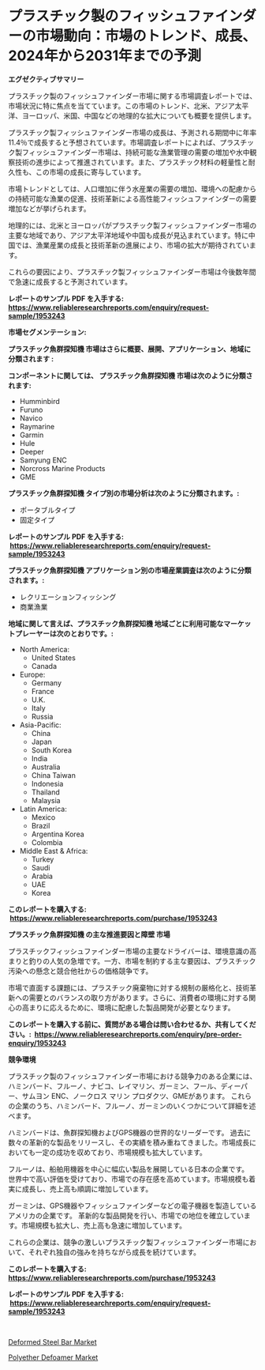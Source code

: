 <p><h1>プラスチック製のフィッシュファインダーの市場動向：市場のトレンド、成長、2024年から2031年までの予測</h1></p><p><strong>エグゼクティブサマリー</strong></p>
<p><p>プラスチック製のフィッシュファインダー市場に関する市場調査レポートでは、市場状況に特に焦点を当てています。この市場のトレンド、北米、アジア太平洋、ヨーロッパ、米国、中国などの地理的な拡大についても概要を提供します。</p><p>プラスチック製フィッシュファインダー市場の成長は、予測される期間中に年率11.4％で成長すると予想されています。市場調査レポートによれば、プラスチック製フィッシュファインダー市場は、持続可能な漁業管理の需要の増加や水中観察技術の進歩によって推進されています。また、プラスチック材料の軽量性と耐久性も、この市場の成長に寄与しています。</p><p>市場トレンドとしては、人口増加に伴う水産業の需要の増加、環境への配慮からの持続可能な漁業の促進、技術革新による高性能フィッシュファインダーの需要増加などが挙げられます。</p><p>地理的には、北米とヨーロッパがプラスチック製フィッシュファインダー市場の主要な地域であり、アジア太平洋地域や中国も成長が見込まれています。特に中国では、漁業産業の成長と技術革新の進展により、市場の拡大が期待されています。</p><p>これらの要因により、プラスチック製フィッシュファインダー市場は今後数年間で急速に成長すると予測されています。</p></p>
<p><strong>レポートのサンプル PDF を入手する: <a href="https://www.reliableresearchreports.com/enquiry/request-sample/1953243">https://www.reliableresearchreports.com/enquiry/request-sample/1953243</a></strong></p>
<p><strong>市場セグメンテーション:</strong></p>
<p><strong> プラスチック魚群探知機 市場はさらに概要、展開、アプリケーション、地域に分類されます :</strong></p>
<p><strong>コンポーネントに関しては、 プラスチック魚群探知機 市場は次のように分類されます: &nbsp;</strong></p>
<p><ul><li>Humminbird</li><li>Furuno</li><li>Navico</li><li>Raymarine</li><li>Garmin</li><li>Hule</li><li>Deeper</li><li>Samyung ENC</li><li>Norcross Marine Products</li><li>GME</li></ul></p>
<p><strong> プラスチック魚群探知機 タイプ別の市場分析は次のように分類されます。:</strong></p>
<p><ul><li>ポータブルタイプ</li><li>固定タイプ</li></ul></p>
<p><strong>レポートのサンプル PDF を入手する: &nbsp;<a href="https://www.reliableresearchreports.com/enquiry/request-sample/1953243">https://www.reliableresearchreports.com/enquiry/request-sample/1953243</a></strong></p>
<p><strong> プラスチック魚群探知機 アプリケーション別の市場産業調査は次のように分類されます。:</strong></p>
<p><ul><li>レクリエーションフィッシング</li><li>商業漁業</li></ul></p>
<p><strong>地域に関して言えば、プラスチック魚群探知機 地域ごとに利用可能なマーケットプレーヤーは次のとおりです。:</strong></p>
<p><ul>
    <li>
        North America:
        <ul>
            <li>United States</li>
            <li>Canada</li>
        </ul>
    </li>
    <li>
        Europe:
        <ul>
            <li>Germany</li>
            <li>France</li>
            <li>U.K.</li>
            <li>Italy</li>
            <li>Russia</li>
        </ul>
    </li>
    <li>
        Asia-Pacific:
        <ul>
            <li>China</li>
            <li>Japan</li>
            <li>South Korea</li>
            <li>India</li>
            <li>Australia</li>
            <li>China Taiwan</li>
            <li>Indonesia</li>
            <li>Thailand</li>
            <li>Malaysia</li>
        </ul>
    </li>
    <li>
        Latin America:
        <ul>
            <li>Mexico</li>
            <li>Brazil</li>
            <li>Argentina Korea</li>
            <li>Colombia</li>
        </ul>
    </li>
    <li>
        Middle East & Africa:
        <ul>
            <li>Turkey</li>
            <li>Saudi</li>
            <li>Arabia</li>
            <li>UAE</li>
            <li>Korea</li>
        </ul>
    </li>
    </ul></p>
<p><strong>このレポートを購入する: &nbsp;<a href="https://www.reliableresearchreports.com/purchase/1953243">https://www.reliableresearchreports.com/purchase/1953243</a></strong></p>
<p><strong>プラスチック魚群探知機 の主な推進要因と障壁 市場</strong></p>
<p><p>プラスチックフィッシュファインダー市場の主要なドライバーは、環境意識の高まりと釣りの人気の急増です。一方、市場を制約する主な要因は、プラスチック汚染への懸念と競合他社からの価格競争です。</p><p>市場で直面する課題には、プラスチック廃棄物に対する規制の厳格化と、技術革新への需要とのバランスの取り方があります。さらに、消費者の環境に対する関心の高まりに応えるために、環境に配慮した製品開発が必要となります。</p></p>
<p><strong>このレポートを購入する前に、質問がある場合は問い合わせるか、共有してください。:&nbsp; <a href="https://www.reliableresearchreports.com/enquiry/pre-order-enquiry/1953243">https://www.reliableresearchreports.com/enquiry/pre-order-enquiry/1953243</a></strong></p>
<p><strong>競争環境</strong></p>
<p><p>プラスチック製のフィッシュファインダー市場における競争力のある企業には、ハミンバード、フルーノ、ナビコ、レイマリン、ガーミン、フール、ディーパー、サムヨン ENC、ノークロス マリン プロダクツ、GMEがあります。 これらの企業のうち、ハミンバード、フルーノ、ガーミンのいくつかについて詳細を述べます。</p><p>ハミンバードは、魚群探知機およびGPS機器の世界的なリーダーです。 過去に数々の革新的な製品をリリースし、その実績を積み重ねてきました。市場成長においても一定の成功を収めており、市場規模も拡大しています。</p><p>フルーノは、船舶用機器を中心に幅広い製品を展開している日本の企業です。 世界中で高い評価を受けており、市場での存在感を高めています。市場規模も着実に成長し、売上高も順調に増加しています。</p><p>ガーミンは、GPS機器やフィッシュファインダーなどの電子機器を製造しているアメリカの企業です。 革新的な製品開発を行い、市場での地位を確立しています。市場規模も拡大し、売上高も急速に増加しています。</p><p>これらの企業は、競争の激しいプラスチック製フィッシュファインダー市場において、それぞれ独自の強みを持ちながら成長を続けています。</p></p>
<p><strong>このレポートを購入する: &nbsp; <a href="https://www.reliableresearchreports.com/purchase/1953243">https://www.reliableresearchreports.com/purchase/1953243</a></strong></p>
<p><strong>レポートのサンプル PDF を入手する: &nbsp;<a href="https://www.reliableresearchreports.com/enquiry/request-sample/1953243">https://www.reliableresearchreports.com/enquiry/request-sample/1953243</a></strong><strong></strong></p>
<p>&nbsp;</p>
<p><p><a href="https://butternut-bug-553.notion.site/Global-Deformed-Steel-Bar-Market-by-Types-Applications-and-Major-Players-with-Regional-Growth-Rat-3ce180be953946ebb6dbd05ad3457846">Deformed Steel Bar Market</a></p><p><a href="https://invited-way-688.notion.site/Polyether-Defoamer-Market-Analysis-Examines-its-Scope-on-Growth-Opportunities-and-Forecasted-Trends-6a107dc29f3840208aa40255877fa8c9">Polyether Defoamer Market</a></p></p>